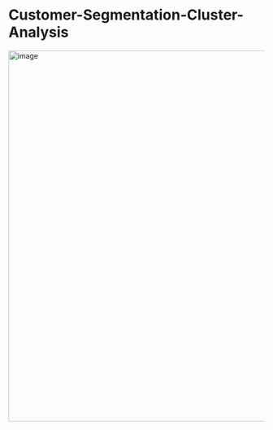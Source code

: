 # Customer-Segmentation-Cluster-Analysis

<img width="729" alt="image" src="https://user-images.githubusercontent.com/90836662/212490915-29d41813-f29e-44c0-a9c0-56a673f6c426.png">
